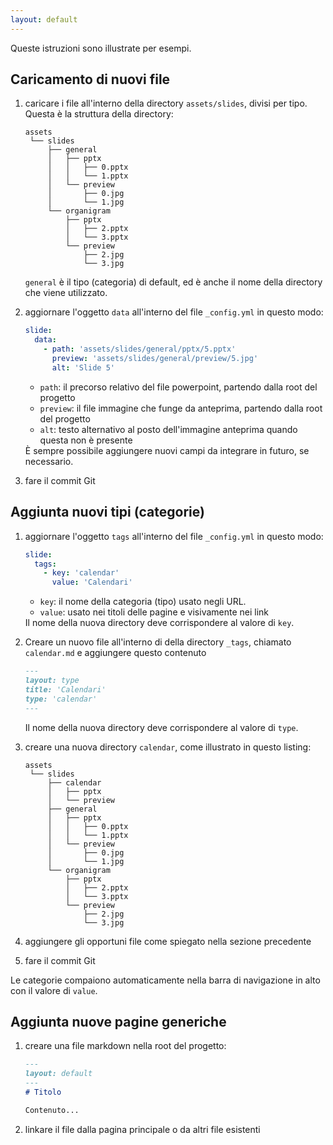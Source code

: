 ```yaml
---
layout: default
---
```


Queste istruzioni sono illustrate per esempi.

## Caricamento di nuovi file

1. caricare i file all'interno della directory `assets/slides`, divisi per
   tipo. Questa è la struttura della directory:

   ```
   assets
    └── slides
        ├── general
        │   ├── pptx
        │   │   ├── 0.pptx
        │   │   └── 1.pptx
        │   └── preview
        │       ├── 0.jpg
        │       └── 1.jpg
        └── organigram
            ├── pptx
            │   ├── 2.pptx
            │   └── 3.pptx
            └── preview
                ├── 2.jpg
                └── 3.jpg
   ```

   <div class="alert alert-info" role="alert">
     <code>general</code> è il tipo (categoria) di default, ed è anche il nome
     della directory che viene utilizzato.
   </div>

2. aggiornare l'oggetto `data` all'interno del file `_config.yml` in questo modo:

   ```yaml
   slide:
     data:
       - path: 'assets/slides/general/pptx/5.pptx'
         preview: 'assets/slides/general/preview/5.jpg'
         alt: 'Slide 5'
   ```

   - `path`: il precorso relativo del file powerpoint, partendo dalla root del
     progetto
   - `preview`: il file immagine che funge da anteprima, partendo dalla root
     del progetto
   - `alt`: testo alternativo al posto dell'immagine anteprima quando questa
     non è presente

   <div class="alert alert-info" role="alert">
     È sempre possibile aggiungere nuovi campi da integrare in futuro,
     se necessario.
   </div>

3. fare il commit Git

## Aggiunta nuovi tipi (categorie)

1. aggiornare l'oggetto `tags` all'interno del file `_config.yml` in questo
   modo:

   ```yaml
   slide:
     tags:
       - key: 'calendar'
         value: 'Calendari'
   ```

   - `key`: il nome della categoria (tipo) usato negli URL.
   - `value`: usato nei titoli delle pagine e visivamente nei link

   <div class="alert alert-warning" role="alert">
     Il nome della nuova directory deve corrispondere al valore di
     <code>key</code>.
   </div>


2. Creare un nuovo file all'interno di della directory `_tags`, chiamato
   `calendar.md` e aggiungere questo contenuto

   ```markdown
   ---
   layout: type
   title: 'Calendari'
   type: 'calendar'
   ---
   ```

   <div class="alert alert-warning" role="alert">
     Il nome della nuova directory deve corrispondere al valore di
     <code>type</code>.
   </div>


3. creare una nuova directory `calendar`, come illustrato in questo listing:

   ```
   assets
    └── slides
        ├── calendar
        │   ├── pptx
        │   └── preview
        ├── general
        │   ├── pptx
        │   │   ├── 0.pptx
        │   │   └── 1.pptx
        │   └── preview
        │       ├── 0.jpg
        │       └── 1.jpg
        └── organigram
            ├── pptx
            │   ├── 2.pptx
            │   └── 3.pptx
            └── preview
                ├── 2.jpg
                └── 3.jpg
   ```

4. aggiungere gli opportuni file come spiegato nella sezione precedente
5. fare il commit Git

<div class="alert alert-info" role="alert">
    Le categorie compaiono automaticamente nella barra di navigazione in alto
    con il valore di <code>value</code>.
</div>

## Aggiunta nuove pagine generiche

1. creare una file markdown nella root del progetto:

   ```markdown
   ---                                                                             
   layout: default                                                                 
   ---
   # Titolo

   Contenuto...
   ```

2. linkare il file dalla pagina principale o da altri file esistenti
